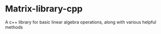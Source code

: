# Matrix-library-cpp
A c++ library for basic linear algebra operations, along with various helpful methods
